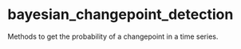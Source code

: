 bayesian_changepoint_detection
==============================

Methods to get the probability of a changepoint in a time series.

